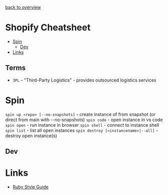 [back to overview](/../..)

# Shopify Cheatsheet<!-- omit in toc -->

- [Spin](#spin)
    - [Dev](#dev)
- [Links](#links)

## Terms

- `3PL` - "Third-Party Logistics" - provides outsourced logistics services

# Spin

`spin up <repo> [--no-snapshots]` - create instance of <repo> from snapshot (or direct from main with --no-snapshots)
`spin code` - open instance in vs code
`spin open` - run instance in browser
`spin shell` - connect to instance shell
`spin list` - list all open instances
`spin destroy [<instancename>|--all]` - destroy open instance(s)

## Dev

# Links
- [Ruby Style Guide](https://github.com/Shopify/ruby-style-guide)
